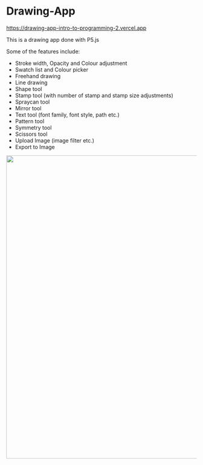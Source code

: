 # Drawing-App

https://drawing-app-intro-to-programming-2.vercel.app

This is a drawing app done with P5.js

Some of the features include:
* Stroke width, Opacity and Colour adjustment
* Swatch list and Colour picker
* Freehand drawing
* Line drawing
* Shape tool
* Stamp tool (with number of stamp and stamp size adjustments)
* Spraycan tool
* Mirror tool
* Text tool (font family, font style, path etc.)
* Pattern tool
* Symmetry tool
* Scissors tool
* Upload Image (image filter etc.)
* Export to Image

<kbd><img src="https://user-images.githubusercontent.com/62084317/225932882-535cea3a-a22d-484e-ad3a-199b349dee63.png" width="800"></kbd>
